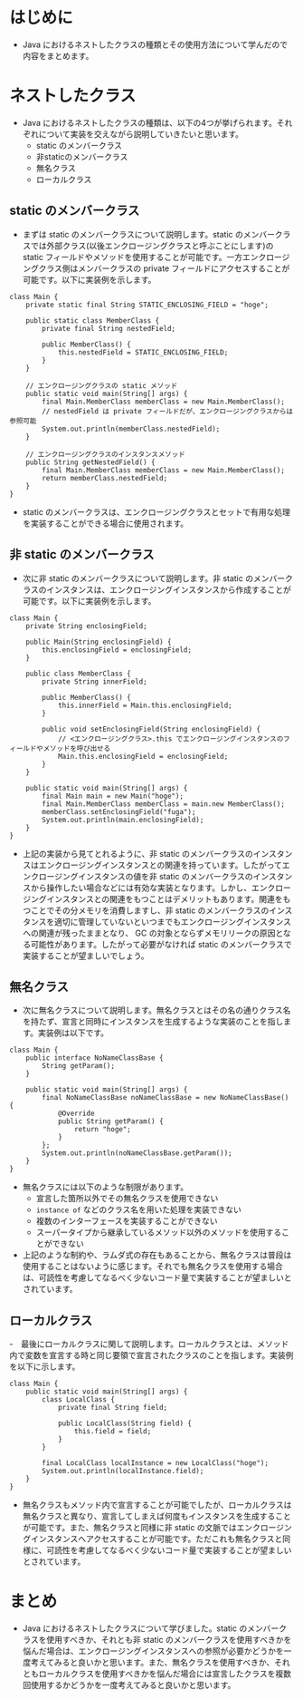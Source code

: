 
# はじめに
- Java におけるネストしたクラスの種類とその使用方法について学んだので内容をまとめます。

# ネストしたクラス
- Java におけるネストしたクラスの種類は、以下の4つが挙げられます。それぞれについて実装を交えながら説明していきたいと思います。
  - static のメンバークラス
  - 非staticのメンバークラス
  - 無名クラス
  - ローカルクラス

## static のメンバークラス
- まずは static のメンバークラスについて説明します。static のメンバークラスでは外部クラス(以後エンクロージングクラスと呼ぶことにします)の static フィールドやメソッドを使用することが可能です。一方エンクロージングクラス側はメンバークラスの private フィールドにアクセスすることが可能です。以下に実装例を示します。

```java:static のメンバークラス
class Main {
    private static final String STATIC_ENCLOSING_FIELD = "hoge";

    public static class MemberClass {
        private final String nestedField;

        public MemberClass() {
            this.nestedField = STATIC_ENCLOSING_FIELD;
        }
    }

    // エンクロージングクラスの static メソッド
    public static void main(String[] args) {
        final Main.MemberClass memberClass = new Main.MemberClass();
        // nestedField は private フィールドだが、エンクロージングクラスからは参照可能
        System.out.println(memberClass.nestedField);
    }

    // エンクロージングクラスのインスタンスメソッド
    public String getNestedField() {
        final Main.MemberClass memberClass = new Main.MemberClass();
        return memberClass.nestedField;
    }
}
```
- static のメンバークラスは、エンクロージングクラスとセットで有用な処理を実装することができる場合に使用されます。

## 非 static のメンバークラス
- 次に非 static のメンバークラスについて説明します。非 static のメンバークラスのインスタンスは、エンクロージングインスタンスから作成することが可能です。以下に実装例を示します。

```java:非staticのメンバークラス
class Main {
    private String enclosingField;

    public Main(String enclosingField) {
        this.enclosingField = enclosingField;
    }

    public class MemberClass {
        private String innerField;

        public MemberClass() {
            this.innerField = Main.this.enclosingField;
        }

        public void setEnclosingField(String enclosingField) {
            // <エンクロージングクラス>.this でエンクロージングインスタンスのフィールドやメソッドを呼び出せる
            Main.this.enclosingField = enclosingField;
        }
    }

    public static void main(String[] args) {
        final Main main = new Main("hoge");
        final Main.MemberClass memberClass = main.new MemberClass();
        memberClass.setEnclosingField("fuga");
        System.out.println(main.enclosingField);
    }
}
```
- 上記の実装から見てとれるように、非 static のメンバークラスのインスタンスはエンクロージングインスタンスとの関連を持っています。したがってエンクロージングインスタンスの値を非 static のメンバークラスのインスタンスから操作したい場合などには有効な実装となります。しかし、エンクロージングインスタンスとの関連をもつことはデメリットもあります。関連をもつことでその分メモリを消費しますし、非 static のメンバークラスのインスタンスを適切に管理していないといつまでもエンクロージングインスタンスへの関連が残ったままとなり、 GC の対象とならずメモリリークの原因となる可能性があります。したがって必要がなければ static のメンバークラスで実装することが望ましいでしょう。

## 無名クラス
- 次に無名クラスについて説明します。無名クラスとはその名の通りクラス名を持たず、宣言と同時にインスタンスを生成するような実装のことを指します。実装例は以下です。

```java:無名クラス
class Main {
    public interface NoNameClassBase {
        String getParam();
    }

    public static void main(String[] args) {
        final NoNameClassBase noNameClassBase = new NoNameClassBase() {
            @Override
            public String getParam() {
                return "hoge";
            }
        };
        System.out.println(noNameClassBase.getParam());
    }
}
```
- 無名クラスには以下のような制限があります。
  - 宣言した箇所以外でその無名クラスを使用できない
  - `instance of` などのクラス名を用いた処理を実装できない
  - 複数のインターフェースを実装することができない
  - スーパータイプから継承しているメソッド以外のメソッドを使用することができない
- 上記のような制約や、ラムダ式の存在もあることから、無名クラスは普段は使用することはないように感じます。それでも無名クラスを使用する場合は、可読性を考慮してなるべく少ないコード量で実装することが望ましいとされています。

## ローカルクラス
-　最後にローカルクラスに関して説明します。ローカルクラスとは、メソッド内で変数を宣言する時と同じ要領で宣言されたクラスのことを指します。実装例を以下に示します。

```java:ローカルクラス
class Main {
    public static void main(String[] args) {
        class LocalClass {
            private final String field;

            public LocalClass(String field) {
                this.field = field;
            }
        }

        final LocalClass localInstance = new LocalClass("hoge");
        System.out.println(localInstance.field);
    }
}
```
- 無名クラスもメソッド内で宣言することが可能でしたが、ローカルクラスは無名クラスと異なり、宣言してしまえば何度もインスタンスを生成することが可能です。また、無名クラスと同様に非 static の文脈ではエンクロージングインスタンスへアクセスすることが可能です。ただこれも無名クラスと同様に、可読性を考慮してなるべく少ないコード量で実装することが望ましいとされています。

# まとめ
- Java におけるネストしたクラスについて学びました。static のメンバークラスを使用すべきか、それとも非 static のメンバークラスを使用すべきかを悩んだ場合は、エンクロージングインスタンスへの参照が必要かどうかを一度考えてみると良いかと思います。また、無名クラスを使用すべきか、それともローカルクラスを使用すべきかを悩んだ場合には宣言したクラスを複数回使用するかどうかを一度考えてみると良いかと思います。